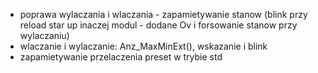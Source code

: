 - poprawa wylaczania i wlaczania - zapamietywanie stanow (blink przy reload star up inaczej modul - dodane Ov i forsowanie stanow przy wylaczaniu)
- wlaczanie i wylaczanie: Anz_MaxMinExt(), wskazanie i blink
- zapamietywanie przelaczenia preset w trybie std

